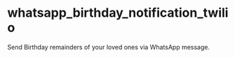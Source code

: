 # whatsapp_birthday_notification_twilio
Send Birthday remainders of your loved ones via WhatsApp message.
